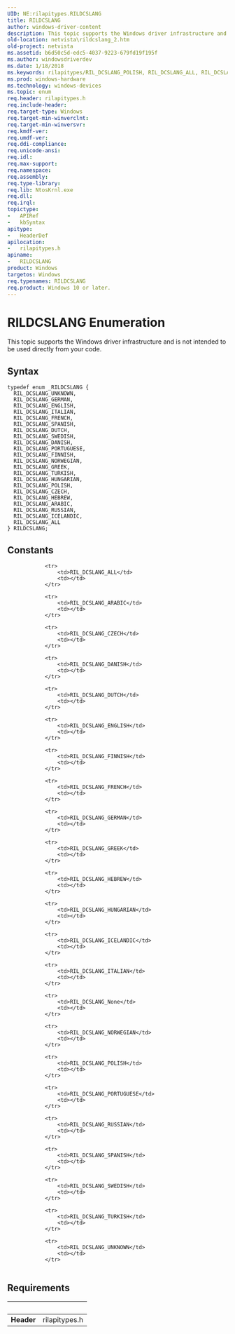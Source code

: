 ```yaml
---
UID: NE:rilapitypes.RILDCSLANG
title: RILDCSLANG
author: windows-driver-content
description: This topic supports the Windows driver infrastructure and is not intended to be used directly from your code.
old-location: netvista\rildcslang_2.htm
old-project: netvista
ms.assetid: b6d50c5d-edc5-4037-9223-679fd19f195f
ms.author: windowsdriverdev
ms.date: 1/18/2018
ms.keywords: rilapitypes/RIL_DCSLANG_POLISH, RIL_DCSLANG_ALL, RIL_DCSLANG_ITALIAN, rilapitypes/RIL_DCSLANG_NORWEGIAN, RIL_DCSLANG_DUTCH, RIL_DCSLANG_NORWEGIAN, rilapitypes/RIL_DCSLANG_ICELANDIC, RIL_DCSLANG_ENGLISH, RIL_DCSLANG_PORTUGUESE, RIL_DCSLANG_HEBREW, RILDCSLANG enumeration [Network Drivers Starting with Windows Vista], rilapitypes/RIL_DCSLANG_TURKISH, rilapitypes/RIL_DCSLANG_SWEDISH, rilapitypes/RIL_DCSLANG_HUNGARIAN, rilapitypes/RIL_DCSLANG_DANISH, rilapitypes/RIL_DCSLANG_ENGLISH, rilapitypes/RIL_DCSLANG_SPANISH, RIL_DCSLANG_SWEDISH, RIL_DCSLANG_POLISH, RIL_DCSLANG_ARABIC, RIL_DCSLANG_GREEK, rilapitypes/RIL_DCSLANG_CZECH, rilapitypes/RIL_DCSLANG_RUSSIAN, rilapitypes/RIL_DCSLANG_ALL, rilapitypes/RILDCSLANG, netvista.rildcslang_2, rilapitypes/RIL_DCSLANG_FINNISH, rilapitypes/RIL_DCSLANG_UNKNOWN, rilapitypes/RIL_DCSLANG_GERMAN, RIL_DCSLANG_ICELANDIC, rilapitypes/RIL_DCSLANG_DUTCH, RIL_DCSLANG_TURKISH, RIL_DCSLANG_HUNGARIAN, rilapitypes/RIL_DCSLANG_FRENCH, RIL_DCSLANG_DANISH, rilapitypes/RIL_DCSLANG_PORTUGUESE, rilapitypes/RIL_DCSLANG_HEBREW, rilapitypes/RIL_DCSLANG_ARABIC, RIL_DCSLANG_GERMAN, rilapitypes/RIL_DCSLANG_ITALIAN, RIL_DCSLANG_CZECH, RIL_DCSLANG_UNKNOWN, RIL_DCSLANG_FINNISH, RILDCSLANG, RIL_DCSLANG_SPANISH, rilapitypes/RIL_DCSLANG_GREEK, RIL_DCSLANG_FRENCH, RIL_DCSLANG_RUSSIAN
ms.prod: windows-hardware
ms.technology: windows-devices
ms.topic: enum
req.header: rilapitypes.h
req.include-header: 
req.target-type: Windows
req.target-min-winverclnt: 
req.target-min-winversvr: 
req.kmdf-ver: 
req.umdf-ver: 
req.ddi-compliance: 
req.unicode-ansi: 
req.idl: 
req.max-support: 
req.namespace: 
req.assembly: 
req.type-library: 
req.lib: NtosKrnl.exe
req.dll: 
req.irql: 
topictype:
-	APIRef
-	kbSyntax
apitype:
-	HeaderDef
apilocation:
-	rilapitypes.h
apiname:
-	RILDCSLANG
product: Windows
targetos: Windows
req.typenames: RILDCSLANG
req.product: Windows 10 or later.
---
```


# RILDCSLANG Enumeration
This topic supports the Windows driver infrastructure and is not intended to be used directly from your code.

## Syntax
````
typedef enum _RILDCSLANG { 
  RIL_DCSLANG_UNKNOWN,
  RIL_DCSLANG_GERMAN,
  RIL_DCSLANG_ENGLISH,
  RIL_DCSLANG_ITALIAN,
  RIL_DCSLANG_FRENCH,
  RIL_DCSLANG_SPANISH,
  RIL_DCSLANG_DUTCH,
  RIL_DCSLANG_SWEDISH,
  RIL_DCSLANG_DANISH,
  RIL_DCSLANG_PORTUGUESE,
  RIL_DCSLANG_FINNISH,
  RIL_DCSLANG_NORWEGIAN,
  RIL_DCSLANG_GREEK,
  RIL_DCSLANG_TURKISH,
  RIL_DCSLANG_HUNGARIAN,
  RIL_DCSLANG_POLISH,
  RIL_DCSLANG_CZECH,
  RIL_DCSLANG_HEBREW,
  RIL_DCSLANG_ARABIC,
  RIL_DCSLANG_RUSSIAN,
  RIL_DCSLANG_ICELANDIC,
  RIL_DCSLANG_ALL
} RILDCSLANG;
````

## Constants

<table>
            
                <tr>
                    <td>RIL_DCSLANG_ALL</td>
                    <td></td>
                </tr>
            
                <tr>
                    <td>RIL_DCSLANG_ARABIC</td>
                    <td></td>
                </tr>
            
                <tr>
                    <td>RIL_DCSLANG_CZECH</td>
                    <td></td>
                </tr>
            
                <tr>
                    <td>RIL_DCSLANG_DANISH</td>
                    <td></td>
                </tr>
            
                <tr>
                    <td>RIL_DCSLANG_DUTCH</td>
                    <td></td>
                </tr>
            
                <tr>
                    <td>RIL_DCSLANG_ENGLISH</td>
                    <td></td>
                </tr>
            
                <tr>
                    <td>RIL_DCSLANG_FINNISH</td>
                    <td></td>
                </tr>
            
                <tr>
                    <td>RIL_DCSLANG_FRENCH</td>
                    <td></td>
                </tr>
            
                <tr>
                    <td>RIL_DCSLANG_GERMAN</td>
                    <td></td>
                </tr>
            
                <tr>
                    <td>RIL_DCSLANG_GREEK</td>
                    <td></td>
                </tr>
            
                <tr>
                    <td>RIL_DCSLANG_HEBREW</td>
                    <td></td>
                </tr>
            
                <tr>
                    <td>RIL_DCSLANG_HUNGARIAN</td>
                    <td></td>
                </tr>
            
                <tr>
                    <td>RIL_DCSLANG_ICELANDIC</td>
                    <td></td>
                </tr>
            
                <tr>
                    <td>RIL_DCSLANG_ITALIAN</td>
                    <td></td>
                </tr>
            
                <tr>
                    <td>RIL_DCSLANG_None</td>
                    <td></td>
                </tr>
            
                <tr>
                    <td>RIL_DCSLANG_NORWEGIAN</td>
                    <td></td>
                </tr>
            
                <tr>
                    <td>RIL_DCSLANG_POLISH</td>
                    <td></td>
                </tr>
            
                <tr>
                    <td>RIL_DCSLANG_PORTUGUESE</td>
                    <td></td>
                </tr>
            
                <tr>
                    <td>RIL_DCSLANG_RUSSIAN</td>
                    <td></td>
                </tr>
            
                <tr>
                    <td>RIL_DCSLANG_SPANISH</td>
                    <td></td>
                </tr>
            
                <tr>
                    <td>RIL_DCSLANG_SWEDISH</td>
                    <td></td>
                </tr>
            
                <tr>
                    <td>RIL_DCSLANG_TURKISH</td>
                    <td></td>
                </tr>
            
                <tr>
                    <td>RIL_DCSLANG_UNKNOWN</td>
                    <td></td>
                </tr>
</table>


## Requirements
| &nbsp; | &nbsp; |
| ---- |:---- |
| **Header** | rilapitypes.h |